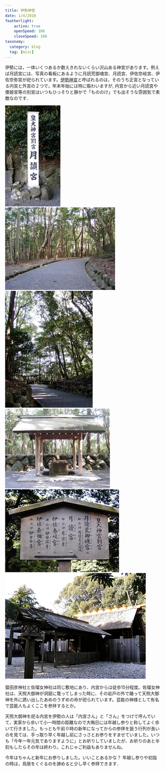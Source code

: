 ```yaml
---
title: 伊勢神宮
date: 1/4/2010
featherlight:
    active: true
    openSpeed: 100
    closeSpeed: 100
taxonomy:
  category: blog
  tag: [misc]
---
```


伊勢には，一体いくつあるか数えきれないくらい沢山ある神宮があります。例えば月読宮には、写真の看板にあるように月読荒御魂宮、月読宮、伊佐奈岐宮、伊佐奈弥宮が祀られています。[伊勢神宮](http://www.isejingu.or.jp/)と呼ばれるのは，そのうち正宮となっている内宮と外宮の２つで，年末年始には特に賑わいますが, 内宮から近い月読宮や倭姫宮等の別宮はいつもひっそりと静かで「もののけ」でも出そうな雰囲気で素敵なのです．

![月読宮](slider/image-1.jpg?lightbox=1024&cropResize=200,200)
![月読宮2](slider/image-2.jpg?lightbox=1024&cropResize=200,200)
![月読宮3](slider/image-3.jpg?lightbox=1024&cropResize=200,200)
![月読宮4](slider/image-4.jpg?lightbox=1024&cropResize=200,200)
![月読宮5](slider/image-5.jpg?lightbox=1024&cropResize=200,200)
![月読宮6](slider/image-6.jpg?lightbox=1024&cropResize=200,200)

猿田彦神社と佐瑠女神社は同じ敷地にあり、内宮からは徒歩15分程度。佐瑠女神社は、天照大御神が洞窟に篭ってしまった時に、その岩戸の外で踊って天照大御神を外に誘い出したあめのうずめの命が祀られています。芸能の神様として有名で芸能人もよくここを参拝するとか。

天照大御神を祀る内宮を伊勢の人は「内宮さん」と「さん」をつけて呼んでいて，実家から歩いて小一時間の距離なので大晦日には年越し参りと称してよく歩いて行きました。もっとも午前０時の新年になってからの参拝を狙う行列が長いのを見ては、手っ取り早く年越し前にさっさとお参りをすませていました。いつも「今年一年元気でありますように」とお祈りしていましたが、お祈りのあと半刻もしたらその年は終わり。これじゃご利益もありませんね。


今年はちゃんと新年にお参りしました。いいことあるかな？
年越し参りや初詣の時は，鳥居をくぐるのを諦めると少し早く参拝できます．
